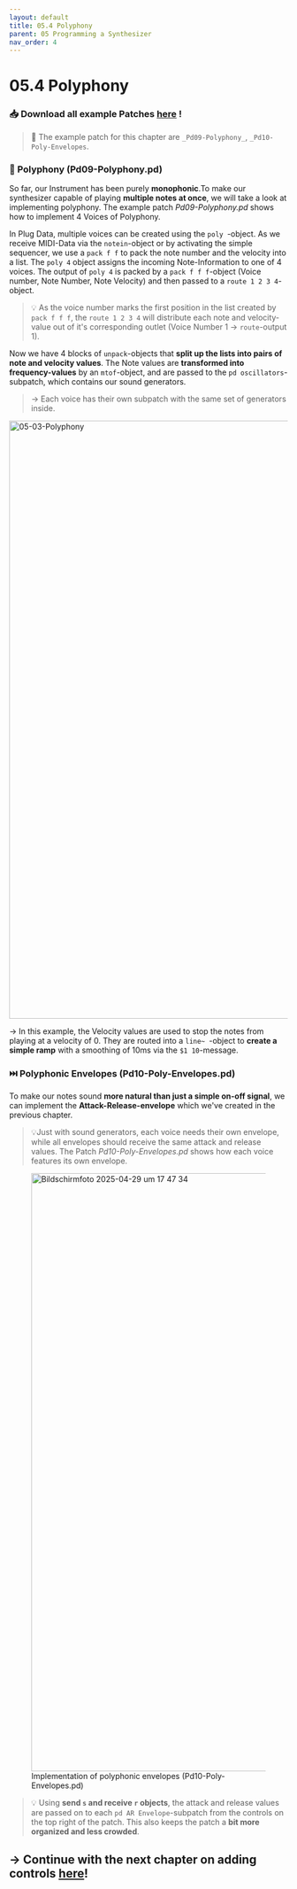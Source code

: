 ```yaml
---
layout: default
title: 05.4 Polyphony
parent: 05 Programming a Synthesizer
nav_order: 4
---
```


# 05.4 Polyphony 

### 📥 Download all example Patches <a href="{{ site.baseurl }}/assets/diy-synth-example-files.zip" download>here</a> !
> 📖 The example patch for this chapter are `_Pd09-Polyphony_`, `_Pd10-Poly-Envelopes`.

### 🎹 Polyphony (Pd09-Polyphony.pd)

So far, our Instrument has been purely **monophonic**.To make our synthesizer capable of playing **multiple notes at once**, we will take a look at implementing polyphony. The example patch _Pd09-Polyphony.pd_ shows how to implement 4 Voices of Polyphony.

In Plug Data, multiple voices can be created using the `poly `-object. As we receive MIDI-Data via the `notein`-object or by activating the simple sequencer, we use a `pack f f` to pack the note number and the velocity into a list. The `poly 4` object assigns the incoming Note-Information to one of 4 voices. The output of `poly 4` is packed by a `pack f f f`-object (Voice number, Note Number, Note Velocity) and then passed to a `route 1 2 3 4`-object. 

> 💡 As the voice number marks the first position in the list created by `pack f f f`, the `route 1 2 3 4` will distribute each note and velocity-value out of it's corresponding outlet (Voice Number 1 -> `route`-output 1). 

Now we have 4 blocks of `unpack`-objects that **split up the lists into pairs of note and velocity values**. The Note values are **transformed into frequency-values** by an `mtof`-object, and are passed to the `pd oscillators`-subpatch, which contains our sound generators. 

> → Each voice has their own subpatch with the same set of generators inside.

<img width="1080" alt="05-03-Polyphony" src="https://github.com/user-attachments/assets/fa5a7047-a06a-4373-96a9-8f0b66c745a5" />

→ In this example, the Velocity values are used to stop the notes from playing at a velocity of 0. They are routed into a `line~ `-object to **create a simple ramp** with a smoothing of 10ms via the `$1 10`-message.

### ⏭️ Polyphonic Envelopes (Pd10-Poly-Envelopes.pd)

To make our notes sound **more natural than just a simple on-off signal**, we can implement the **Attack-Release-envelope** which we've created in the previous chapter. 

> 💡Just with sound generators, each voice needs their own envelope, while all envelopes should receive the same attack and release values. The Patch _Pd10-Poly-Envelopes.pd_ shows how each voice features its own envelope.

<figure>
  <img width="1080" alt="Bildschirmfoto 2025-04-29 um 17 47 34" src="https://github.com/user-attachments/assets/cf004b5c-dba0-41c1-8bf3-4608e0297276" />
  <figcaption> Implementation of polyphonic envelopes (Pd10-Poly-Envelopes.pd) </figcaption>
</figure>

> 💡 Using **send `s` and receive `r` objects**, the attack and release values are passed on to each `pd AR Envelope`-subpatch from the controls on the top right of the patch. This also keeps the patch a **bit more organized and less crowded**.

## → Continue with the next chapter on adding controls [here]({{site.baseurl}}/chapter-05/05-05-adding-controls)!

